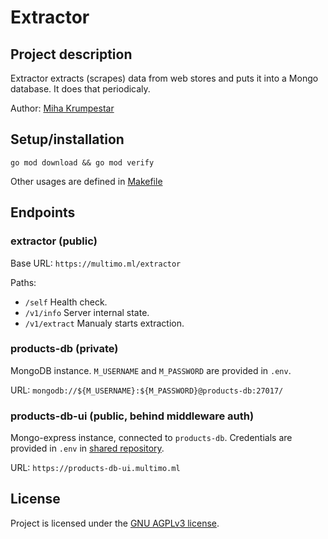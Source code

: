 # Extractor

## Project description

Extractor extracts (scrapes) data from web stores and puts it into a Mongo database. It does that periodicaly. 

Author: [Miha Krumpestar](https://github.com/mk2376)

## Setup/installation

```
go mod download && go mod verify
```

Other usages are defined in [Makefile](Makefile)

## Endpoints

### extractor (public)

Base URL: `https://multimo.ml/extractor`

Paths:

- `/self` Health check.
- `/v1/info` Server internal state.
- `/v1/extract` Manualy starts extraction.

### products-db (private)

MongoDB instance. `M_USERNAME` and `M_PASSWORD` are provided in `.env`.

URL: `mongodb://${M_USERNAME}:${M_PASSWORD}@products-db:27017/`

### products-db-ui (public, behind middleware auth)

Mongo-express instance, connected to `products-db`. Credentials  are provided in `.env` in [shared repository](https://github.com/MultimoML/shared).

URL: `https://products-db-ui.multimo.ml`

## License

Project is licensed under the [GNU AGPLv3 license](LICENSE).
